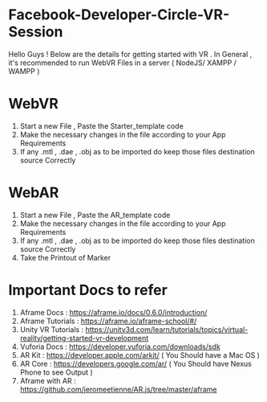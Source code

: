 # Facebook-Developer-Circle-VR-Session
Hello Guys ! Below are the details for getting started with VR . In General , it's recommended to run WebVR Files in a server ( NodeJS/ XAMPP / WAMPP )

# WebVR 

1. Start a new  File , Paste the Starter_template code <br>
2. Make the necessary changes in the file according to your App Requirements <br>
3. If any .mtl , .dae , .obj as to be imported do keep those files destination source Correctly <br>
 
# WebAR
1. Start a new  File , Paste the AR_template code <br>
2. Make the necessary changes in the file according to your App Requirements <br>
3. If any .mtl , .dae , .obj as to be imported do keep those files destination source Correctly <br>
4. Take the Printout of Marker 

# Important Docs to refer 

1. Aframe Docs : https://aframe.io/docs/0.6.0/introduction/
2. Aframe Tutorials : https://aframe.io/aframe-school/#/
3. Unity VR Tutorials :  https://unity3d.com/learn/tutorials/topics/virtual-reality/getting-started-vr-development
4. Vuforia Docs : https://developer.vuforia.com/downloads/sdk
5. AR Kit : https://developer.apple.com/arkit/ ( You Should have a Mac OS )
6. AR Core : https://developers.google.com/ar/ ( You Should have Nexus Phone to see Output )
7. Aframe with AR : https://github.com/jeromeetienne/AR.js/tree/master/aframe 


